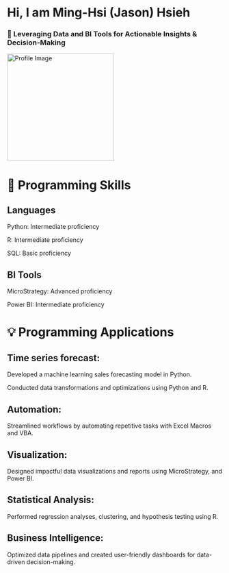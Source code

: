 # Hi, I am Ming-Hsi (Jason) Hsieh

### 🎯  Leveraging Data and BI Tools for Actionable Insights & Decision-Making  

<p align="left"> <img src="https://cdn.pixabay.com/photo/2024/04/25/02/23/ai-generated-8718795_960_720.png" alt="Profile Image" width="250"/> </p>

# 🚀 Programming Skills

## Languages
Python: Intermediate proficiency

R: Intermediate proficiency

SQL: Basic proficiency

## BI Tools
MicroStrategy: Advanced proficiency

Power BI: Intermediate proficiency

# 💡 Programming Applications
## Time series forecast:
Developed a machine learning sales forecasting model in Python.

Conducted data transformations and optimizations using Python and R.

## Automation:
Streamlined workflows by automating repetitive tasks with Excel Macros and VBA.

## Visualization:
Designed impactful data visualizations and reports using MicroStrategy, and Power BI.

## Statistical Analysis:
Performed regression analyses, clustering, and hypothesis testing using R.

## Business Intelligence:
Optimized data pipelines and created user-friendly dashboards for data-driven decision-making.
